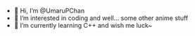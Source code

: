 - 👋 Hi, I’m @UmaruPChan
- 👀 I’m interested in coding and well... some other anime stuff
- 🌱 I’m currently learning C++ and wish me luck~

<!---
UmaruPChan/UmaruPChan is a ✨ special ✨ repository because its `README.md` (this file) appears on your GitHub profile.
You can click the Preview link to take a look at your changes.
--->
